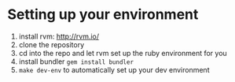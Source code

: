 # Setting up your environment

1. install rvm: http://rvm.io/
2. clone the repository
3. cd into the repo and let rvm set up the ruby environment for you
4. install bundler
  `gem install bundler`
5. `make dev-env` to automatically set up your dev environment
